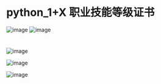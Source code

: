 # python_1+X 职业技能等级证书
![image](https://github.com/mmb135/python_tutor/assets/156198133/0687bb98-5e9b-46a3-a9ed-9d1ff0dc4d08)
![image](https://github.com/mmb135/python_tutor/assets/156198133/36106a77-8b80-4be7-9710-caaeec0e7734)


#
#


![image](https://github.com/mmb135/python_tutor/assets/156198133/799122b6-cc55-437a-9637-ad99d13a531f)


![image](https://github.com/mmb135/python_tutor/assets/156198133/ab0f6b5f-9128-4b62-9b3a-820778102a2e)


![image](https://github.com/mmb135/python_tutor/assets/156198133/609b9e5e-5a29-4600-8d29-3b8b18fa79b2)

